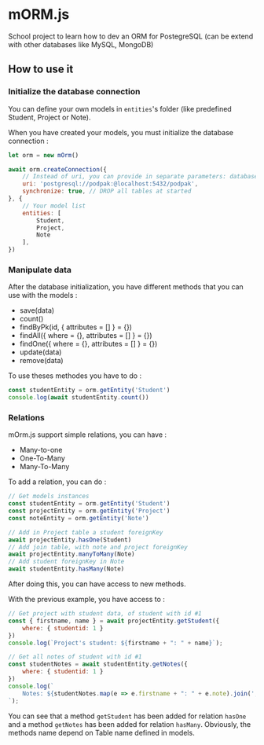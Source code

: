 # mORM.js

School project to learn how to dev an ORM for PostegreSQL (can be extend with other databases like MySQL, MongoDB)

## How to use it

### Initialize the database connection

You can define your own models in `entities`'s folder (like predefined Student, Project or Note).

When you have created your models, you must initialize the database connection :

```javascript
let orm = new mOrm()

await orm.createConnection({
    // Instead of uri, you can provide in separate parameters: database, host, ...
    uri: 'postgresql://podpak:@localhost:5432/podpak',
    synchronize: true, // DROP all tables at started
}, {
    // Your model list
    entities: [
        Student,
        Project,
        Note
    ],
})
```

### Manipulate data

After the database initialization, you have different methods that you can use with the models :

- save(data)
- count()
- findByPk(id, { attributes = [] } = {})
- findAll({ where = {}, attributes = [] } = {})
- findOne({ where = {}, attributes = [] } = {})
- update(data)
- remove(data)

To use theses methodes you have to do :

```javascript
const studentEntity = orm.getEntity('Student')
console.log(await studentEntity.count())
```

### Relations

mOrm.js support simple relations, you can have :

- Many-to-one
- One-To-Many
- Many-To-Many

To add a relation, you can do :

```javascript
// Get models instances
const studentEntity = orm.getEntity('Student')
const projectEntity = orm.getEntity('Project')
const noteEntity = orm.getEntity('Note')

// Add in Project table a student foreignKey
await projectEntity.hasOne(Student)
// Add join table, with note and project foreignKey
await projectEntity.manyToMany(Note)
// Add student foreignKey in Note
await studentEntity.hasMany(Note)
```

After doing this, you can have access to new methods.

With the previous example, you have access to :

```javascript
// Get project with student data, of student with id #1
const { firstname, name } = await projectEntity.getStudent({
    where: { studentid: 1 }
})
console.log(`Project's student: ${firstname + ": " + name}`);
```

```javascript
// Get all notes of student with id #1
const studentNotes = await studentEntity.getNotes({
    where: { studentid: 1 }
})
console.log(`
    Notes: ${studentNotes.map(e => e.firstname + ": " + e.note).join(', ')}
`);
```

You can see that a method `getStudent` has been added for relation `hasOne` and a method `getNotes` has been added for relation `hasMany`.
Obviously, the methods name depend on Table name defined in models.